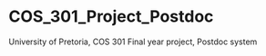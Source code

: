 COS_301_Project_Postdoc
=======================

University of Pretoria, COS 301 Final year project, Postdoc system
